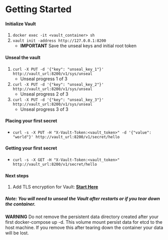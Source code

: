 # Getting Started
#### Initialize Vault
1. `docker exec -it <vault_container> sh`
2. `vault init -address http://127.0.0.1:8200`
   * __IMPORTANT__ Save the unseal keys and initial root token

#### Unseal the vault
1. `curl -X PUT -d '{"key": "unseal_key_1"}' http://vault_url:8200/v1/sys/unseal`
   * Unseal progress 1 of 3
2. `curl -X PUT -d '{"key": "unseal_key_2"}' http://vault_url:8200/v1/sys/unseal`
   * Unseal progress 2 of 3
3. `curl -X PUT -d '{"key": "unseal_key_3"}' http://vault_url:8200/v1/sys/unseal`
   * Unseal progress 3 of 3

#### Placing your first secret
* `curl -s -X PUT -H "X-Vault-Token:<vault_token>" -d '{"value": "world"}' http://vault_url:8200/v1/secret/hello`

#### Getting your first secret
* `curl -s -X GET -H "X-Vault-Token:<vault_token>"  http://vault_url:8200/v1/secret/hello`

#### Next steps
1. Add TLS encryption for Vault: __[Start Here](https://www.vaultproject.io/docs/configuration/listener/tcp.html)__

##### Note: You will need to unseal the Vault after restarts or if you tear down the container.

__WARNING__ Do not remove the persistent data directory created after your first docker-compose up -d. This volume mount persist data for etcd to the host machine. If you remove this after tearing down the container your data will be lost.
